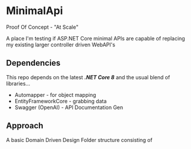 
# MinimalApi
Proof Of Concept - "At Scale"

A place I'm testing if ASP.NET Core minimal APIs are capable of replacing my existing larger controller driven WebAPI's

## Dependencies
This repo depends on the latest <em><strong>.NET Core 8</strong></em> and the usual blend of libraries...

- Automapper - for object mapping
- EntityFrameworkCore - grabbing data
- Swagger (OpenAI)  - API Documentation Gen

## Approach
A basic Domain Driven Design Folder structure consisting of
